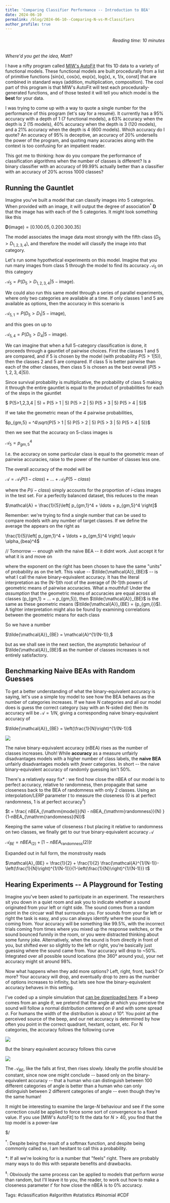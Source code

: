 ```yaml
---
title: 'Comparing Classifier Performance -- Introduction to BEA'
date: 2024-06-10
permalink: /blog/2024-06-10--Comparing-N-vs-M-Classifiers
author_profile: true
---
```




<h6 align="right">Reading time: 10 minutes</h6> 

*Where'd you get the idea, Matt?*

I have a nifty program called [MIW's AutoFit](https://github.com/MattInglisWhalen/MIW_AutoFit) 
that fits 1D data to a variety of functional models.
These functional models are built procedurally from a list of primitive functions 
[sin(x), cos(x), exp(x), log(x), x, 1/x, const] that are combined in standard ways 
(addition, multiplication, composition). The cool part of this program is that MIW's AutoFit will
test each procedurally-generated functions, and of those tested it will tell you which 
model is the **best** for your data.

I was trying to come up with a way to quote a single number for the performance of this program
(let's say for a resumé).
It currently has a 95% accuracy with a depth of 1 (7 functional models), 
a 63% accuracy when the depth is 2 (15 models), 
40% accuracy when the depth is 3 (120 models), 
and a 21% accuracy when the depth is 4 (600 models). Which accuracy do I quote? 
An accuracy of 95% is deceptive, an accuracy of 20% undersells the power of the program, and
quoting many accuracies along with the context is too confusing for an impatient reader.

This got me to thinking: how do you compare the performance of classification algorithms
when the number of classes is different? Is a binary classifier with an accuracy of 99.99% 
actually better than a classifier with an accuracy of 20% across 1000 classes?

## Running the Gauntlet

Imagine you've built a model that can classify images into 5 categories. When provided 
with an image, it will output the degree of association$^†$ $\mathbf{D}$ that the image has with each 
of the 5 categories. It might look something like this

$\mathbf{D}(\mathrm{image}) = [0.10 0.05, 0.20 0.30 0.35]$

The model associates the image data most strongly with the fifth class ($D_5 > D_{1,2,3,4}$), and 
therefore the model will classify the image into that category.

Let's run some hypothetical experiments on this model. Imagine that you run many images from class 5
through the model to find its accuracy $\mathcal{A}_5$ on this category

$\mathcal{A}_5 = P(D_5 > D_{1,2,3,4} | 5-\mathrm{image}).$

We could also run this same model through a series of parallel experiments, where only two categories
are available at a time. If only classes 1 and 5 are available as options, then the accuracy in this scenario is

$\mathcal{A}_{5,1} = P(D_5 > D_1 | 5-\mathrm{image}),$

and this goes on up to 

$\mathcal{A}_{5,4} = P(D_5 > D_4 | 5-\mathrm{image}).$

We can imagine that when a full 5-category classification is done, it proceeds through
a gauntlet of pairwise choices. First the classes 1 and 5 are compared, and if 5 is chosen 
by the model (with probability $P(5>1|5)$),
then the classes 2 and 5 are compared. If class 5 is better pairwise than each of the other classes, 
then class 5 is chosen as the best overall ($P(5>1,2,3,4|5)$). 

Since survival probability is multiplicative, the probability of class 5 making it through 
the entire gauntlet is equal to the product of probabilities for each of the steps in the gauntlet

$ P(5>1,2,3,4 | 5) = P(5 > 1 | 5) P(5 > 2 | 5) P(5 > 3 | 5) P(5 > 4 | 5)$

If we take the geometric mean of the 4 pairwise probabilities, 

$p_{gm,5} = ^4\sqrt{P(5 > 1 | 5) P(5 > 2 | 5) P(5 > 3 | 5) P(5 > 4 | 5)}$

then we see that the accuracy on 5-class images is

$\mathcal{A}_5 = p_{gm,5}^4$

I.e. the accuracy on some particular class is equal to the geometric mean of pairwise accuracies,
raise to the power of the number of classes less one.

The overall accuracy of the model will be

$\mathcal{A} = \mathcal{A}_1 P(1-class) + \ldots + \mathcal{A}_5 P(5-class)$

where the $P(i-class)$ simply accounts for the proportion of $i$-class images in the test set. For 
a perfectly balanced dataset, this reduces to the mean

$\mathcal{A} = \frac{1}{5}\left[ p_{gm,1}^4 + \ldots + p_{gm,5}^4 \right]$

Remember: we're trying to find a single number that can be used to compare models with
any number of target classes. If we define the average the appears on the right as

\frac{1}{5}\left[ p_{gm,1}^4 + \ldots + p_{gm,5}^4 \right] \equiv \alpha_{bea}^4$

// Tomorrow -- enough with the naive BEA -- it didnt work. Just accept it for what it is and move on

where the exponent on the right has been chosen to have the same "units" of probability as
on the left. This value -- $\tilde{\mathcal{A}}_{BE}$ -- is what I call the 
naive binary-equivalent accuracy.
It has the literal interpretation as the (N-1)th root of the average of (N-1)th powers of
geometric means of pairwise accuracies. What a mouthful! 
Under the *assumption* that the geometric means of 
accuracies are equal across all classes (p_{gm,1} = ... = p_{gm,5}), 
then $\tilde{\mathcal{A}}_{BE}$ is the
same as these geometric means ($\tilde{\mathcal{A}}_{BE} = {p_{gm,i}}$). A tighter interpretation might 
also be found by examining correlations between the geometric means for each class 

So we have a number

$\tilde{\mathcal{A}}_{BE} = \mathcal{A}^{1/(N-1)},$

but as we shall see in the next section, the asymptotic behaviour of $\tilde{\mathcal{A}}_{BE}$ 
as the number of classes increases is not entirely satisfactory. 



## Benchmarking Naive BEAs with Random Guesses

To get a better understanding of what the binary-equivalent accuracy is saying,
let's use a simple toy model to see how the BEA behaves as the number of categories increases.
If we have $N$ categories and all our model does is guess the correct category 
(say with an N-sided die) then its accuracy will be $\mathcal{A}=1/N$, giving a corresponding
naive binary-equivalent accuracy of 

$\tilde{\mathcal{A}}_{BE} = \left(\frac{1}{N}\right)^{1/(N-1)}$

<img src="https://mattingliswhalen.github.io/images/BinaryEquivalentAccuracy/bea_random_model.jpg">

The naive binary-equivalent accuracy (nBEA) rises as the number of classes increases. Uhoh! 
While **accuracy** as a
measure unfairly disadvantages models with a higher number of class labels, 
the **naive BEA** unfairly disadvantages models with *fewer* categories. 
In short -- the naive binary-equivalent accuracy of randomly guessing isn't 50%.

There's a relatively easy fix* : we find how
close the nBEA of our model is to perfect accuracy, relative to randomness, 
then propagate that same closeness back to the BEA of randomness with only 2 classes. Using 
an interpolation/LERP parameter $t$ to measure the closeness (0 is at perfect randomness,
1 is at perfect accuracy$^‡$)

$t = \frac{ nBEA_{\mathrm{model}}(N) - nBEA_{\mathrm{randomness}}(N) }{1-nBEA_{\mathrm{randomness}(N)}$ 

Keeping the same value of closeness $t$ but placing it relative to randomness on two classes,
we finally get to our true binary-equivalent accuracy $\mathcal{A}$

$\mathcal{A}_{BE} =  nBEA_(2) + [1-nBEA_{\mathrm{randomness}}(2)] t$

Expanded out in full form, the monstrosity reads

$\mathcal{A}_{BE} =  \frac{1}{2} + \frac{1}{2} \frac{\mathcal{A}^{1/(N-1)}-\left(\frac{1}{N}\right)^{1/(N-1)}}{1-\left(\frac{1}{N}\right)^{1/(N-1)}} t$


## Hearing Experiments -- A Playground for Testing

Imagine you've been asked to participate in an experiment. The researchers sit you down 
in a quiet room and ask you to indicate whether a sound originated from your left or 
right side. The sound comes from a random point in the circuar wall that surrounds you. For sounds 
from your far left or right the task is easy, and you can always identify where the sound is 
coming from. Your accuracy will be something like 99.5%, with the incorrect trials coming from 
times where you mixed up the response switches, or the sound bounced funnily in the room, or you 
were distracted thinking about some funny joke. Alternatively, when the sound is from directly 
in front of you, but shifted ever so slightly to the left or right, you're basically just guessing 
where the sound came from. Your accuracy will drop to ~50%. Integrated over all possible sound 
locations (the 360° around you), your net accuracy might sit around 98%.

Now what happens when they add more options? Left, right, front, back? Or more? Your accuracy will
drop, and eventually drop to zero as the number of options increases to infinity,
but lets see how the binary-equivalent accuracy behaves in this setting.

I've coded up a simple simulation that 
[can be downloaded here](http://mattingliswhalen.github.io/data/2024_06/hearing_test.py).
If a beep comes from an angle $\theta$, we pretend that the
angle at which you perceive the sound will follow a normal distribution centered on $\theta$
and with some spread $\sigma$. For humans the width of the distribution is about $\sigma ~ 10°$.
You point at the perceived source of the beep, and our net accuracy is determined by how often 
you point in the correct quadrant, hextant, octant, etc. For N categories, the accuracy follows 
the following curve

<img src="https://mattingliswhalen.github.io/images/BinaryEquivalentAccuracy/accuracy_vs_ncat_hearing_experiment.jpg">

But the binary equivalent accuracy follows this curve

<img src="https://mattingliswhalen.github.io/images/BinaryEquivalentAccuracy/accuracy_vs_ncat_hearing_experiment.jpg">

The $\mathcal{A}_{BE}$, like the  falls at first, then rises slowly. Ideally the profile should be constant, 
since now one might conclude -- based only on the binary-equivalent accuracy --
that a human who can distinguish between
100 different categories of angle is better than a human who can only distinguish between 2 different 
categories of angle -- even though they're the same human!

It might be interesting to examine the large-$N$ behaviour and see if the some correction could 
be applied to force some sort of convergence to a fixed value. If you use [MIW's AutoFit] to
fit the data for $N>40$, you find that the top model is a power-law

$/

$^†$: Despite being the result of a softmax function, and despite being commonly called so,
I am hesitant to call this a probability. 

*: If all we're looking for is a number that "feels" right. There are probably many ways to do this
with separate benefits and drawbacks.

$^‡$: Obviously the same process can be applied to models that perform *worse* than random, but I'll
leave it to you, the reader, to work out how to make a closeness parameter $t'$ for how close the
nBEA is to 0% accuracy.  

Tags: #classification #algorithm #statistics #binomial #CDF 